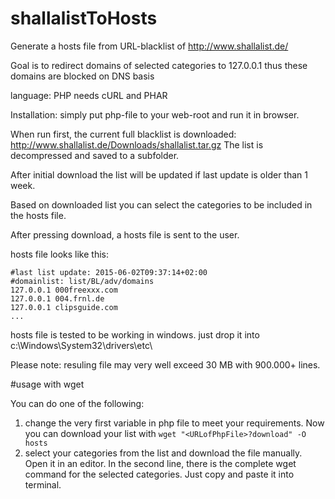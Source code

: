 # shallalistToHosts
Generate a hosts file from URL-blacklist of http://www.shallalist.de/

Goal is to redirect domains of selected categories to 127.0.0.1 thus these domains are blocked on DNS basis

language: PHP
needs cURL and PHAR

Installation: simply put php-file to your web-root and run it in browser.

When run first, the current full blacklist is downloaded: http://www.shallalist.de/Downloads/shallalist.tar.gz
The list is decompressed and saved to a subfolder.

After initial download the list will be updated if last update is older than 1 week. 

Based on downloaded list you can select the categories to be included in the hosts file. 

After pressing download, a hosts file is sent to the user.

hosts file looks like this:

```
#last list update: 2015-06-02T09:37:14+02:00
#domainlist: list/BL/adv/domains 
127.0.0.1 000freexxx.com
127.0.0.1 004.frnl.de
127.0.0.1 clipsguide.com
...
```

hosts file is tested to be working in windows. just drop it into c:\Windows\System32\drivers\etc\

Please note: resuling file may very well exceed 30 MB with 900.000+ lines.

#usage with wget

You can do one of the following:

1. change the very first variable in php file to meet your requirements. Now you can download your list with ```wget "<URLofPhpFile>?download" -O hosts```
2. select your categories from the list and download the file manually. Open it in an editor. In the second line, there is the complete wget command for the selected categories. Just copy and paste it into terminal.

